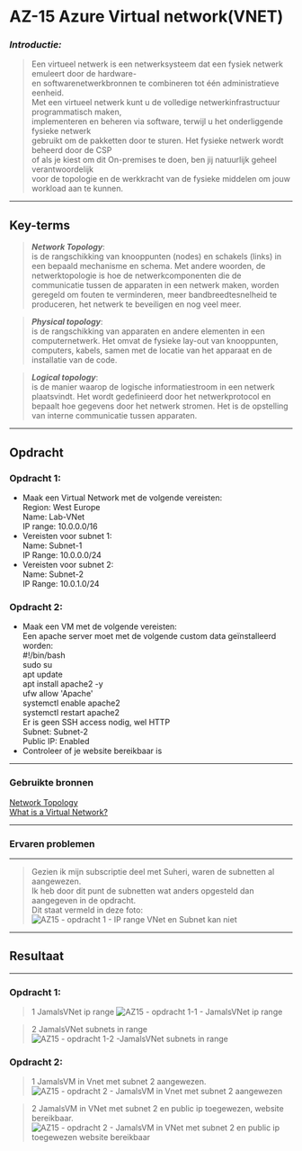 # **AZ-15 Azure Virtual network(VNET)**  
### ***Introductie:***  
> Een virtueel netwerk is een netwerksysteem dat een fysiek netwerk emuleert door de hardware-  
en softwarenetwerkbronnen te combineren tot één administratieve eenheid.  
Met een virtueel netwerk kunt u de volledige netwerkinfrastructuur programmatisch maken,  
implementeren en beheren via software, terwijl u het onderliggende fysieke netwerk  
gebruikt om de pakketten door te sturen. Het fysieke netwerk wordt beheerd door de CSP  
of als je kiest om dit On-premises te doen, ben jij natuurlijk geheel verantwoordelijk  
voor de topologie en de werkkracht van de fysieke middelen om jouw workload aan te kunnen.  

-----  
## **Key-terms**  
> ***Network Topology***:  
is de rangschikking van knooppunten (nodes) en schakels (links) in een bepaald mechanisme en schema. Met andere woorden, de netwerktopologie is hoe de netwerkcomponenten die de communicatie tussen de apparaten in een netwerk maken, worden geregeld om fouten te verminderen, meer bandbreedtesnelheid te produceren, het netwerk te beveiligen en nog veel meer.  


> ***Physical topology***:  
is de rangschikking van apparaten en andere elementen in een computernetwerk. Het omvat de fysieke lay-out van knooppunten, computers, kabels, samen met de locatie van het apparaat en de installatie van de code.  

> ***Logical topology***:  
is de manier waarop de logische informatiestroom in een netwerk plaatsvindt. Het wordt gedefinieerd door het netwerkprotocol en bepaalt hoe gegevens door het netwerk stromen. Het is de opstelling van interne communicatie tussen apparaten.  

-----  
## **Opdracht**  

### **Opdracht 1:**  
-   Maak een Virtual Network met de volgende vereisten:  
    Region: West Europe  
    Name: Lab-VNet  
    IP range: 10.0.0.0/16  
-   Vereisten voor subnet 1:  
    Name: Subnet-1  
    IP Range: 10.0.0.0/24  
-   Vereisten voor subnet 2:  
    Name: Subnet-2  
    IP Range: 10.0.1.0/24  


### **Opdracht 2:**
-   Maak een VM met de volgende vereisten:  
    Een apache server moet met de volgende custom data geïnstalleerd worden:  
    #!/bin/bash  
    sudo su  
    apt update  
    apt install apache2 -y  
    ufw allow 'Apache'  
    systemctl enable apache2  
    systemctl restart apache2  
    Er is geen SSH access nodig, wel HTTP  
    Subnet: Subnet-2  
    Public IP: Enabled  
-   Controleer of je website bereikbaar is  

-----

### **Gebruikte bronnen**  
[Network Topology](https://www.edrawsoft.com/network-topologies.html)  
[What is a Virtual Network?](https://www.parallels.com/blogs/ras/what-is-a-virtual-network/)  

-----
### **Ervaren problemen**  
-----
> Gezien ik mijn subscriptie deel met Suheri, waren de subnetten al aangewezen.  
Ik heb door dit punt de subnetten wat anders opgesteld dan aangegeven in de opdracht.  
Dit staat vermeld in deze foto:  
![AZ15 - opdracht 1 - IP range VNet en Subnet kan niet](https://user-images.githubusercontent.com/95616021/148687449-f98e9a03-80d3-4ba7-975f-69192e73a69c.jpg)

-----
## **Resultaat**  
-----
### **Opdracht 1:**  
> 1  JamalsVNet ip range
![AZ15 - opdracht 1-1 - JamalsVNet ip range](https://user-images.githubusercontent.com/95616021/148687547-9cd3fff1-e72b-4561-8298-7fc1d000b99b.jpg)  

> 2  JamalsVNet subnets in range
![AZ15 - opdracht 1-2 -JamalsVNet subnets in range](https://user-images.githubusercontent.com/95616021/148687555-50d965dd-f30b-4da4-be15-a10593f37fb0.jpg)  

### **Opdracht 2:**  
> 1  JamalsVM in Vnet met subnet 2 aangewezen.
![AZ15 - opdracht 2 - JamalsVM in Vnet met subnet 2 aangewezen](https://user-images.githubusercontent.com/95616021/148687592-fdf9a0f9-46b7-4088-b0cd-c41f5f774914.jpg)  

> 2  JamalsVM in VNet met subnet 2 en public ip toegewezen, website bereikbaar.
![AZ15 - opdracht 2 - JamalsVM in VNet met subnet 2 en public ip toegewezen  website bereikbaar](https://user-images.githubusercontent.com/95616021/148687602-b09ec99d-f588-476a-a785-22c6cc9e4645.jpg)

